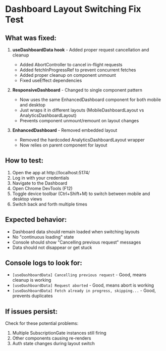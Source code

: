 # Dashboard Layout Switching Fix Test

## What was fixed:
1. **useDashboardData hook** - Added proper request cancellation and cleanup
   - Added AbortController to cancel in-flight requests
   - Added fetchInProgressRef to prevent concurrent fetches
   - Added proper cleanup on component unmount
   - Fixed useEffect dependencies

2. **ResponsiveDashboard** - Changed to single component pattern
   - Now uses the same EnhancedDashboard component for both mobile and desktop
   - Just wraps it in different layouts (MobileDashboardLayout vs AnalyticsDashboardLayout)
   - Prevents component unmount/remount on layout changes

3. **EnhancedDashboard** - Removed embedded layout
   - Removed the hardcoded AnalyticsDashboardLayout wrapper
   - Now relies on parent component for layout

## How to test:
1. Open the app at http://localhost:5174/
2. Log in with your credentials
3. Navigate to the Dashboard
4. Open Chrome DevTools (F12)
5. Toggle device toolbar (Ctrl+Shift+M) to switch between mobile and desktop views
6. Switch back and forth multiple times

## Expected behavior:
- Dashboard data should remain loaded when switching layouts
- No "continuous loading" state
- Console should show "Cancelling previous request" messages
- Data should not disappear or get stuck

## Console logs to look for:
- `[useDashboardData] Cancelling previous request` - Good, means cleanup is working
- `[useDashboardData] Request aborted` - Good, means abort is working
- `[useDashboardData] Fetch already in progress, skipping...` - Good, prevents duplicates

## If issues persist:
Check for these potential problems:
1. Multiple SubscriptionGate instances still firing
2. Other components causing re-renders
3. Auth state changes during layout switch